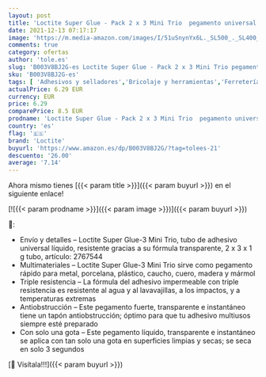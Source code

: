 ```yaml
---
layout: post
title: 'Loctite Super Glue - Pack 2 x 3 Mini Trio  pegamento universal con triple resistencia  adhesivo transparente  pegamento instantáneo y fuerza instantánea  2 x 3 x 1 g'
date: 2021-12-13 07:17:17
image: 'https://m.media-amazon.com/images/I/51uSnynYx6L._SL500_._SL400_.jpg'
comments: true
category: ofertas
author: 'tole.es'
slug: 'B003V8BJ2G-es Loctite Super Glue - Pack 2 x 3 Mini Trio pegamento...'
sku: 'B003V8BJ2G-es'
tags: [ 'Adhesivos y selladores','Bricolaje y herramientas','Ferretería','Pegamentos instantáneos','loctite', ]
actualPrice: 6.29 EUR
currency: EUR
price: 6.29
comparePrice: 8.5 EUR
prodname: 'Loctite Super Glue - Pack 2 x 3 Mini Trio  pegamento universal con triple resistencia  adhesivo transparente  pegamento instantáneo y fuerza instantánea  2 x 3 x 1 g'
country: 'es'
flag: '🇪🇸'
brand: 'Loctite'
buyurl: 'https://www.amazon.es/dp/B003V8BJ2G/?tag=tolees-21'
descuento: '26.00'
average: '7.14'
---
```


Ahora mismo tienes [{{< param title >}}]({{< param buyurl >}}) en el siguiente enlace!

[![{{< param prodname >}}]({{< param image >}})]({{< param buyurl >}})

🔎:

- Envío y detalles – Loctite Super Glue-3 Mini Trio, tubo de adhesivo universal líquido, resistente gracias a su fórmula transparente, 2 x 3 x 1 g tubo, artículo: 2767544
- Multimateriales – Loctite Super Glue-3 Mini Trio sirve como pegamento rápido para metal, porcelana, plástico, caucho, cuero, madera y mármol
- Triple resistencia – La fórmula del adhesivo impermeable con triple resistencia es resistente al agua y al lavavajillas, a los impactos, y a temperaturas extremas
- Antiobstrucción – Este pegamento fuerte, transparente e instantáneo tiene un tapón antiobstrucción; óptimo para que tu adhesivo multiusos siempre esté preparado
- Con solo una gota – Este pegamento líquido, transparente e instantáneo se aplica con tan solo una gota en superficies limpias y secas; se seca en solo 3 segundos

[🛒 Visítala!!!]({{< param buyurl >}})

